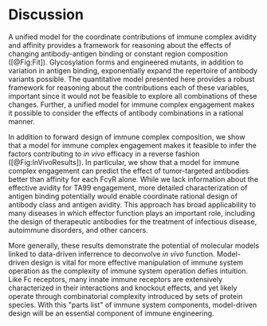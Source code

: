 # Discussion

A unified model for the coordinate contributions of immune complex avidity and affinity provides a framework for reasoning about the effects of changing antibody-antigen binding or constant region composition ([@Fig:Fit]). Glycosylation forms and engineered mutants, in addition to variation in antigen binding, exponentially expand the repertoire of antibody variants possible. The quantitative model presented here provides a robust framework for reasoning about the contributions each of these variables, important since it would not be feasible to explore all combinations of these changes. Further, a unified model for immune complex engagement makes it possible to consider the effects of antibody combinations in a rational manner.

In addition to forward design of immune complex composition, we show that a model for immune complex engagement makes it feasible to infer the factors contributing to *in vivo* efficacy in a reverse fashion ([@Fig:InVivoResults]). In particular, we show that a model for immune complex engagement can predict the effect of tumor-targeted antibodies better than affinity for each FcγR alone. While we lack information about the effective avidity for TA99 engagement, more detailed characterization of antigen binding potentially would enable coordinate rational design of antibody class and antigen avidity. This approach has broad applicability to many diseases in which effector function plays an important role, including the design of therapeutic antibodies for the treatment of infectious disease, autoimmune disorders, and other cancers.

More generally, these results demonstrate the potential of molecular models linked to data-driven inferrence to deconvolve *in vivo* function. Model-driven design is vital for more effective manipulation of immune system operation as the complexity of immune system operation defies intuition. Like Fc receptors, many innate immune receptors are extensively characterized in their interactions and knockout effects, and yet likely operate through combinatorial complexity introduced by sets of protein species. With this "parts list" of immune system components, model-driven design will be an essential component of immune engineering.

